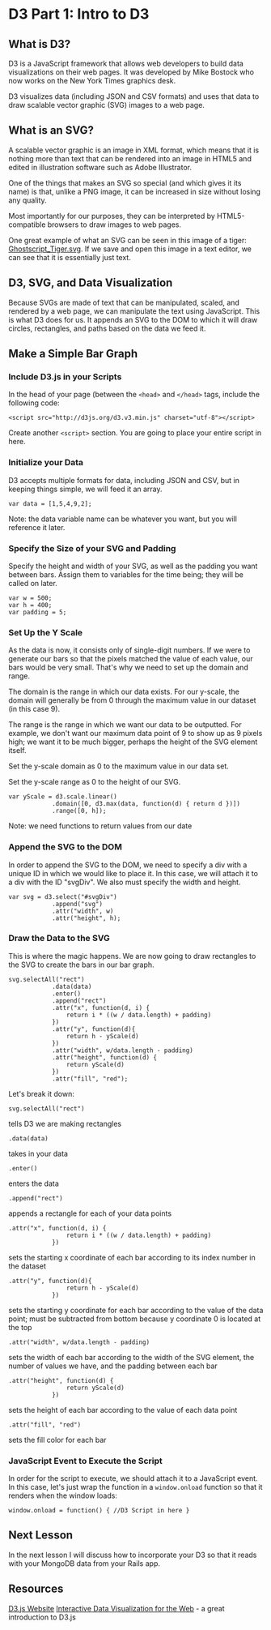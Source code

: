 # D3 Part 1: Intro to D3 #

## What is D3? ##

D3 is a JavaScript framework that allows web developers to build data visualizations on their web pages. It was developed by Mike Bostock who now works on the New York Times graphics desk.

D3 visualizes data (including JSON and CSV formats) and uses that data to draw scalable vector graphic (SVG) images to a web page.

## What is an SVG? ##

A scalable vector graphic is an image in XML format, which means that it is nothing more than text that can be rendered into an image in HTML5 and edited in illustration software such as Adobe Illustrator.

One of the things that makes an SVG so special (and which gives it its name) is that, unlike a PNG image, it can be increased in size without losing any quality.

Most importantly for our purposes, they can be interpreted by HTML5-compatible browsers to draw images to web pages.

One great example of what an SVG can be seen in this image of a tiger: [Ghostscript_Tiger.svg](http://upload.wikimedia.org/wikipedia/commons/f/fd/Ghostscript_Tiger.svg). If we save and open this image in a text editor, we can see that it is essentially just text.

## D3, SVG, and Data Visualization ##

Because SVGs are made of text that can be manipulated, scaled, and rendered by a web page, we can manipulate the text using JavaScript. This is what D3 does for us. It appends an SVG to the DOM to which it will draw circles, rectangles, and paths based on the data we feed it.

## Make a Simple Bar Graph  ##

### Include D3.js in your Scripts ###

In the head of your page (between the `<head>` and `</head>` tags, include the following code:

```
<script src="http://d3js.org/d3.v3.min.js" charset="utf-8"></script>
```

Create another `<script>` section. You are going to place your entire script in here.

### Initialize your Data ###

D3 accepts multiple formats for data, including JSON and CSV, but in keeping things simple, we will feed it an array.

```
var data = [1,5,4,9,2];
```

Note: the data variable name can be whatever you want, but you will reference it later.

### Specify the Size of your SVG and Padding ###

Specify the height and width of your SVG, as well as the padding you want between bars. Assign them to variables for the time being; they will be called on later.

```
var w = 500;
var h = 400;
var padding = 5;

```

### Set Up the Y Scale ###

As the data is now, it consists only of single-digit numbers. If we were to generate our bars so that the pixels matched the value of each value, our bars would be very small. That's why we need to set up the domain and range.

The domain is the range in which our data exists. For our y-scale, the domain will generally be from 0 through the maximum value in our dataset (in this case 9).

The range is the range in which we want our data to be outputted. For example, we don't want our maximum data point of 9 to show up as 9 pixels high; we want it to be much bigger, perhaps the height of the SVG element itself.

Set the y-scale domain as 0 to the maximum value in our data set.

Set the y-scale range as 0 to the height of our SVG.

```
var yScale = d3.scale.linear()
			.domain([0, d3.max(data, function(d) { return d })])
			.range([0, h]);
```

Note: we need functions to return values from our date

### Append the SVG to the DOM ###

In order to append the SVG to the DOM, we need to specify a div with a unique ID in which we would like to place it. In this case, we will attach it to a div with the ID "svgDiv". We also must specify the width and height.

```
var svg = d3.select("#svgDiv")
			.append("svg")
			.attr("width", w)
			.attr("height", h);
```

### Draw the Data to the SVG ###

This is where the magic happens. We are now going to draw rectangles to the SVG to create the bars in our bar graph.

```
svg.selectAll("rect")
			.data(data)
			.enter()
			.append("rect")
			.attr("x", function(d, i) {
				return i * ((w / data.length) + padding)
			})
			.attr("y", function(d){
				return h - yScale(d)
			})
			.attr("width", w/data.length - padding)
			.attr("height", function(d) {
				return yScale(d)
			})
			.attr("fill", "red");
```

Let's break it down:

```
svg.selectAll("rect")
```
tells D3 we are making rectangles

```
.data(data)
```
takes in your data

```
.enter()
```
enters the data

```
.append("rect")
```
appends a rectangle for each of your data points

```
.attr("x", function(d, i) {
				return i * ((w / data.length) + padding)
			})
```
sets the starting x coordinate of each bar according to its index number in the dataset

```
.attr("y", function(d){
				return h - yScale(d)
			})
```
sets the starting y coordinate for each bar according to the value of the data point; must be subtracted from bottom because y coordinate 0 is located at the top

```
.attr("width", w/data.length - padding)
```
sets the width of each bar according to the width of the SVG element, the number of values we have, and the padding between each bar

```
.attr("height", function(d) {
				return yScale(d)
			})
```
sets the height of each bar according to the value of each data point

```
.attr("fill", "red")
```
sets the fill color for each bar


### JavaScript Event to Execute the Script ###

In order for the script to execute, we should attach it to a JavaScript event. In this case, let's just wrap the function in a `window.onload` function so that it renders when the window loads:

```
window.onload = function() { //D3 Script in here }
```

## Next Lesson ##

In the next lesson I will discuss how to incorporate your D3 so that it reads with your MongoDB data from your Rails app.

## Resources ##

[D3.js Website](http://http://d3js.org/)
[Interactive Data Visualization for the Web](http://chimera.labs.oreilly.com/books/1230000000345/) - a great introduction to D3.js